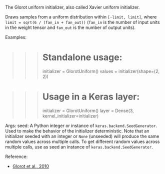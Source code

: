 The Glorot uniform initializer, also called Xavier uniform initializer.

Draws samples from a uniform distribution within `[-limit, limit]`, where
`limit = sqrt(6 / (fan_in + fan_out))` (`fan_in` is the number of input
units in the weight tensor and `fan_out` is the number of output units).

Examples:

>>> # Standalone usage:
>>> initializer = GlorotUniform()
>>> values = initializer(shape=(2, 2))

>>> # Usage in a Keras layer:
>>> initializer = GlorotUniform()
>>> layer = Dense(3, kernel_initializer=initializer)

Args:
    seed: A Python integer or instance of
        `keras.backend.SeedGenerator`.
        Used to make the behavior of the initializer
        deterministic. Note that an initializer seeded with an integer
        or `None` (unseeded) will produce the same random values
        across multiple calls. To get different random values
        across multiple calls, use as seed an instance
        of `keras.backend.SeedGenerator`.

Reference:

- [Glorot et al., 2010](http://proceedings.mlr.press/v9/glorot10a.html)
